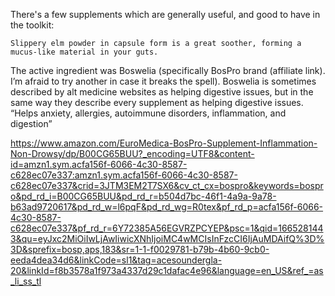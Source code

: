 There's a few supplements which are generally useful, and good to have in the toolkit:

    Slippery elm powder in capsule form is a great soother, forming a mucus-like material in your guts.
The active ingredient was Boswelia (specifically BosPro brand (affiliate link). I’m afraid to try another in case it breaks the spell). Boswelia is sometimes described by alt medicine websites as helping digestive issues, but in the same way they describe every supplement as helping digestive issues. “Helps anxiety, allergies, autoimmune disorders, inflammation, and digestion” 

https://www.amazon.com/EuroMedica-BosPro-Supplement-Inflammation-Non-Drowsy/dp/B00CG65BUU?_encoding=UTF8&content-id=amzn1.sym.acfa156f-6066-4c30-8587-c628ec07e337:amzn1.sym.acfa156f-6066-4c30-8587-c628ec07e337&crid=3JTM3EM2T7SX6&cv_ct_cx=bospro&keywords=bospro&pd_rd_i=B00CG65BUU&pd_rd_r=b504d7bc-46f1-4a9a-9a78-b63ad9720617&pd_rd_w=l6pqF&pd_rd_wg=R0tex&pf_rd_p=acfa156f-6066-4c30-8587-c628ec07e337&pf_rd_r=6Y72385A56EGVRZPCYEP&psc=1&qid=1665281443&qu=eyJxc2MiOiIwLjAwIiwicXNhIjoiMC4wMCIsInFzcCI6IjAuMDAifQ%3D%3D&sprefix=bosp,aps,183&sr=1-1-f0029781-b79b-4b60-9cb0-eeda4dea34d6&linkCode=sl1&tag=acesoundergla-20&linkId=f8b3578a1f973a4337d29c1dafac4e96&language=en_US&ref_=as_li_ss_tl